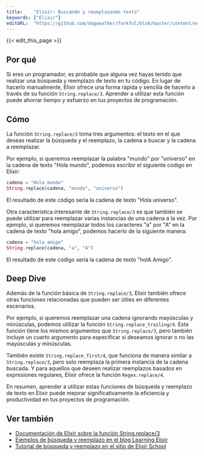 ```yaml
---
title:    "Elixir: Buscando y reemplazando texto"
keywords: ["Elixir"]
editURL:  "https://github.com/dogweather/forkful/blob/master/content/es/elixir/searching-and-replacing-text.md"
---
```


{{< edit_this_page >}}

## Por qué
Si eres un programador, es probable que alguna vez hayas tenido que realizar una búsqueda y reemplazo de texto en tu código. En lugar de hacerlo manualmente, Elixir ofrece una forma rápida y sencilla de hacerlo a través de su función `String.replace/3`. Aprender a utilizar esta función puede ahorrar tiempo y esfuerzo en tus proyectos de programación.

## Cómo
La función `String.replace/3` toma tres argumentos: el texto en el que deseas realizar la búsqueda y el reemplazo, la cadena a buscar y la cadena a reemplazar.

Por ejemplo, si queremos reemplazar la palabra "mundo" por "universo" en la cadena de texto "Hola mundo", podemos escribir el siguiente código en Elixir:

```Elixir
cadena = "Hola mundo"
String.replace(cadena, "mundo", "universo")
```

El resultado de este código sería la cadena de texto "Hola universo".

Otra característica interesante de `String.replace/3` es que también se puede utilizar para reemplazar varias instancias de una cadena a la vez. Por ejemplo, si queremos reemplazar todos los caracteres "a" por "A" en la cadena de texto "hola amigo", podemos hacerlo de la siguiente manera:

```Elixir
cadena = "hola amigo"
String.replace(cadena, "a", "A")
```

El resultado de este código sería la cadena de texto "holA Amigo".

## Deep Dive
Además de la función básica de `String.replace/3`, Elixir también ofrece otras funciones relacionadas que pueden ser útiles en diferentes escenarios.

Por ejemplo, si queremos reemplazar una cadena ignorando mayúsculas y minúsculas, podemos utilizar la función `String.replace_trailing/4`. Esta función tiene los mismos argumentos que `String.replace/3`, pero también incluye un cuarto argumento para especificar si deseamos ignorar o no las mayúsculas y minúsculas.

También existe `String.replace_first/4`, que funciona de manera similar a `String.replace/3`, pero solo reemplaza la primera instancia de la cadena buscada. Y para aquellos que deseen realizar reemplazos basados en expresiones regulares, Elixir ofrece la función `Regex.replace/4`.

En resumen, aprender a utilizar estas funciones de búsqueda y reemplazo de texto en Elixir puede mejorar significativamente la eficiencia y productividad en tus proyectos de programación.

## Ver también
- [Documentación de Elixir sobre la función String.replace/3](https://hexdocs.pm/elixir/String.html#replace/3)
- [Ejemplos de búsqueda y reemplazo en el blog Learning Elixir](https://learningelixir.joekain.com/learn/article/elixir/search-and-replace-elixir-list-string)
- [Tutorial de búsqueda y reemplazo en el sitio de Elixir School](https://elixirschool.com/es/lessons/specifics/more-enumerables/#string-replace)